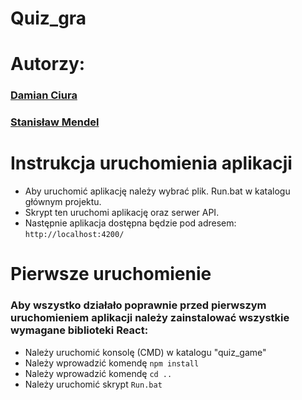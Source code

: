 # Quiz_gra
# Autorzy:
### [Damian Ciura](https://github.com/CiuraD)
### [Stanisław Mendel](https://github.com/Quizark)

# Instrukcja uruchomienia aplikacji
- Aby uruchomić aplikację należy wybrać plik. Run.bat w katalogu głównym projektu.
- Skrypt ten uruchomi aplikację oraz serwer API.
- Następnie aplikacja dostępna będzie pod adresem: `http://localhost:4200/`

# Pierwsze uruchomienie

### Aby wszystko działało poprawnie przed pierwszym uruchomieniem aplikacji należy zainstalować wszystkie wymagane biblioteki React: 

- Należy uruchomić konsolę (CMD) w katalogu "quiz_game"
- Należy wprowadzić komendę `npm install`
- Należy wprowadzić komendę `cd ..`
- Należy uruchomić skrypt `Run.bat`
